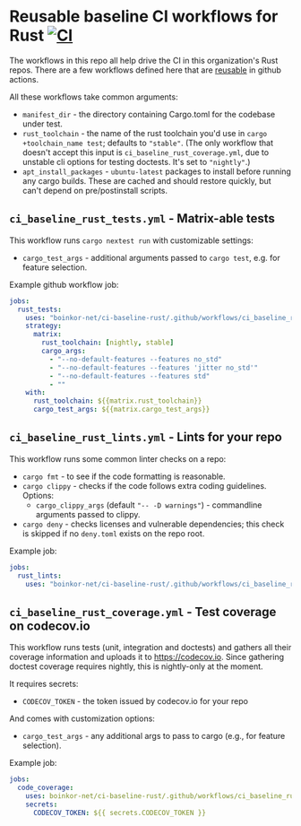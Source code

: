 # Reusable baseline CI workflows for Rust [![CI](https://github.com/boinkor-net/ci-baseline-rust/actions/workflows/ci.yml/badge.svg)](https://github.com/boinkor-net/ci-baseline-rust/actions/workflows/ci.yml)

The workflows in this repo all help drive the CI in this organization's Rust repos. There are a few workflows defined here that are [reusable](https://docs.github.com/en/actions/using-workflows/reusing-workflows) in github actions.

All these workflows take common arguments:

* `manifest_dir` - the directory containing Cargo.toml for the codebase under test.
* `rust_toolchain` - the name of the rust toolchain you'd use in `cargo +toolchain_name test`; defaults to `"stable"`. (The only workflow that doesn't accept this input is `ci_baseline_rust_coverage.yml`, due to unstable cli options for testing doctests. It's set to `"nightly"`.)
* `apt_install_packages` - `ubuntu-latest` packages to install before running any cargo builds. These are cached and should restore quickly, but can't depend on pre/postinstall scripts.


## `ci_baseline_rust_tests.yml` - Matrix-able tests

This workflow runs `cargo nextest run` with customizable settings:

* `cargo_test_args` - additional arguments passed to `cargo test`, e.g. for feature selection.

Example github workflow job:

```yml
jobs:
  rust_tests:
    uses: "boinkor-net/ci-baseline-rust/.github/workflows/ci_baseline_rust_tests.yml@main"
    strategy:
      matrix:
        rust_toolchain: [nightly, stable]
        cargo_args:
          - "--no-default-features --features no_std"
          - "--no-default-features --features 'jitter no_std'"
          - "--no-default-features --features std"
          - ""
    with:
      rust_toolchain: ${{matrix.rust_toolchain}}
      cargo_test_args: ${{matrix.cargo_test_args}}
```

## `ci_baseline_rust_lints.yml` - Lints for your repo

This workflow runs some common linter checks on a repo:

* `cargo fmt` - to see if the code formatting is reasonable.
* `cargo clippy` - checks if the code follows extra coding guidelines. Options:
  * `cargo_clippy_args` (default `"-- -D warnings"`) - commandline arguments passed to clippy.
* `cargo deny` - checks licenses and vulnerable dependencies; this check is skipped if no `deny.toml` exists on the repo root.

Example job:

```yml
jobs:
  rust_lints:
    uses: "boinkor-net/ci-baseline-rust/.github/workflows/ci_baseline_rust_lints.yml@main"
```

## `ci_baseline_rust_coverage.yml` - Test coverage on codecov.io

This workflow runs tests (unit, integration and doctests) and gathers all their coverage information and uploads it to https://codecov.io. Since gathering doctest coverage requires nightly, this is nightly-only at the moment.

It requires secrets:

* `CODECOV_TOKEN` - the token issued by codecov.io for your repo

And comes with customization options:

* `cargo_test_args` - any additional args to pass to cargo (e.g., for feature selection).

Example job:

```yml
jobs:
  code_coverage:
    uses: boinkor-net/ci-baseline-rust/.github/workflows/ci_baseline_rust_coverage.yml@main
    secrets:
      CODECOV_TOKEN: ${{ secrets.CODECOV_TOKEN }}
```
